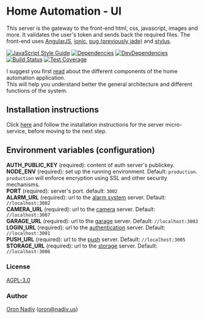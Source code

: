 # Home Automation - UI
This server is the gateway to the front-end html, css, javascript, images and more.
It validates the user's token and sends back the required files.
The front-end uses [AngularJS][angular-url], [ionic][ionic-url], [pug (previously jade)][pug-url] and [stylus][stylus-url].

[![JavaScript Style Guide][standard-image]][standard-url]
[![Dependencies][dependencies-image]][dependencies-url]
[![DevDependencies][dependencies-dev-image]][dependencies-dev-url]
[![Build Status][travis-image]][travis-url]
[![Test Coverage][coveralls-image]][coveralls-url]

I suggest you first [read][overview-url] about the different components of the home automation application.  
This will help you understand better the general architecture and different functions of the system.

## Installation instructions
Click [here][server-installation-instruction-url] and follow the installation instructions for the server micro-service, before moving to the next step.

## Environment variables (configuration)
__AUTH\_PUBLIC\_KEY__ (required): content of auth server's publickey.  
__NODE\_ENV__ (required): set up the running environment.  Default: `production`.  `production` will enforce encryption using SSL and other security mechanisms.  
__PORT__ (required): server's port.  default: `3002`  
__ALARM\_URL__ (required): url to the [alarm system][alarm-url] server.  Default: `//localhost:3002`  
__CAMERA\_URL__ (required): url to the [camera][camera-url] server.  Default: `//localhost:3007`  
__GARAGE\_URL__ (required): url to the [garage][garage-url] server.  Default: `//localhost:3003`  
__LOGIN\_URL__ (required): url to the [authentication][auth-url] server.  Default: `//localhost:3001`  
__PUSH\_URL__ (required): url to the [push][push-url] server.  Default: `//localhost:3005`  
__STORAGE\_URL__ (required): url to the [storage][storage-url] server.  Default: `//localhost:3006`

### License
[AGPL-3.0](https://spdx.org/licenses/AGPL-3.0.html)

### Author
[Oron Nadiv](https://github.com/OronNadiv) ([oron@nadiv.us](mailto:oron@nadiv.us))

[dependencies-image]: https://david-dm.org/OronNadiv/home-automation-ui/status.svg
[dependencies-url]: https://david-dm.org/OronNadiv/home-automation-ui
[dependencies-dev-image]: https://david-dm.org/OronNadiv/home-automation-ui/dev-status.svg
[dependencies-dev-url]: https://david-dm.org/OronNadiv/home-automation-ui?type=dev
[travis-image]: http://img.shields.io/travis/OronNadiv/home-automation-ui.svg?style=flat-square
[travis-url]: https://travis-ci.org/OronNadiv/home-automation-ui
[coveralls-image]: http://img.shields.io/coveralls/OronNadiv/home-automation-ui.svg?style=flat-square
[coveralls-url]: https://coveralls.io/r/OronNadiv/home-automation-ui
[standard-image]: https://img.shields.io/badge/code%20style-standard-brightgreen.svg
[standard-url]: http://standardjs.com

[angular-url]: https://angularjs.org
[ionic-url]: http://ionicframework.com
[pug-url]: http://jade-lang.com
[stylus-url]: http://stylus-lang.com

[overview-url]: https://oronnadiv.github.io/home-automation
[client-installation-instruction-url]: https://oronnadiv.github.io/home-automation/#installation-instructions-for-the-raspberry-pi-clients
[server-installation-instruction-url]: https://oronnadiv.github.io/home-automation/#installation-instructions-for-the-server-micro-services
[private-public-keys-url]: https://oronnadiv.github.io/home-automation/#generating-private-and-public-keys

[alarm-url]: https://github.com/OronNadiv/alarm-system-api
[auth-url]: https://github.com/OronNadiv/authentication-api
[camera-url]: https://github.com/OronNadiv/camera-api
[garage-url]: https://github.com/OronNadiv/garage-door-api
[notifications-url]: https://github.com/OronNadiv/notifications-api
[push-url]: https://github.com/OronNadiv/push-api
[storage-url]: https://github.com/OronNadiv/storage-api
[ui-url]: https://github.com/OronNadiv/home-automation-ui
